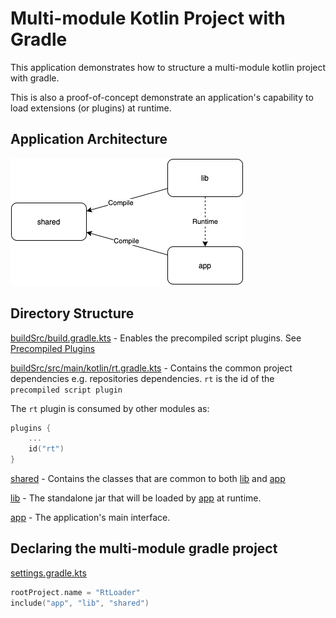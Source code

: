 # Multi-module Kotlin Project with Gradle
This application demonstrates how to structure a multi-module kotlin project with gradle.

This is also a proof-of-concept demonstrate an application's capability to load 
extensions (or plugins) at runtime.

## Application Architecture

![Architecture](docs/mm-kt-gdl.png?raw=true "Architecture")

## Directory Structure

[buildSrc/build.gradle.kts](buildSrc/build.gradle.kts) - Enables the precompiled script plugins.
See [Precompiled Plugins](https://docs.gradle.org/current/userguide/custom_plugins.html#sec:precompiled_plugins)

[buildSrc/src/main/kotlin/rt.gradle.kts](buildSrc/src/main/kotlin/rt.gradle.kts) - Contains the common project dependencies e.g. repositories
dependencies. ```rt``` is the id of the ```precompiled script plugin```

The ```rt``` plugin is consumed by other modules as:
```kotlin
plugins { 
    ...
    id("rt")
}
```

[shared](shared) - Contains the classes that are common to both [lib](lib) and [app](app)

[lib](lib) - The standalone jar that will be loaded by [app](app) at runtime.

[app](app) - The application's main interface.

## Declaring the multi-module gradle project
[settings.gradle.kts](settings.gradle.kts)
```kotlin
rootProject.name = "RtLoader"
include("app", "lib", "shared")
```